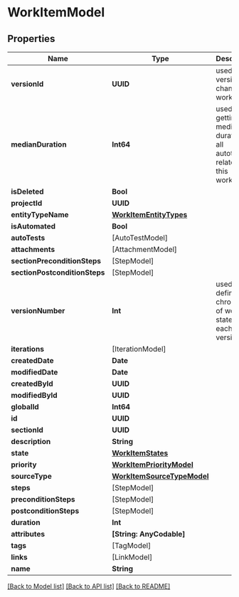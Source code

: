# WorkItemModel

## Properties
Name | Type | Description | Notes
------------ | ------------- | ------------- | -------------
**versionId** | **UUID** | used for versioning changes in workitem | 
**medianDuration** | **Int64** | used for getting a median duration of all autotests related to this workitem | 
**isDeleted** | **Bool** |  | 
**projectId** | **UUID** |  | 
**entityTypeName** | [**WorkItemEntityTypes**](WorkItemEntityTypes.md) |  | 
**isAutomated** | **Bool** |  | 
**autoTests** | [AutoTestModel] |  | [optional] 
**attachments** | [AttachmentModel] |  | [optional] 
**sectionPreconditionSteps** | [StepModel] |  | [optional] 
**sectionPostconditionSteps** | [StepModel] |  | [optional] 
**versionNumber** | **Int** | used for define chronology of workitem state in each version | 
**iterations** | [IterationModel] |  | [optional] 
**createdDate** | **Date** |  | 
**modifiedDate** | **Date** |  | [optional] 
**createdById** | **UUID** |  | 
**modifiedById** | **UUID** |  | [optional] 
**globalId** | **Int64** |  | 
**id** | **UUID** |  | 
**sectionId** | **UUID** |  | 
**description** | **String** |  | [optional] 
**state** | [**WorkItemStates**](WorkItemStates.md) |  | 
**priority** | [**WorkItemPriorityModel**](WorkItemPriorityModel.md) |  | 
**sourceType** | [**WorkItemSourceTypeModel**](WorkItemSourceTypeModel.md) |  | 
**steps** | [StepModel] |  | 
**preconditionSteps** | [StepModel] |  | 
**postconditionSteps** | [StepModel] |  | 
**duration** | **Int** |  | 
**attributes** | **[String: AnyCodable]** |  | 
**tags** | [TagModel] |  | 
**links** | [LinkModel] |  | 
**name** | **String** |  | 

[[Back to Model list]](../README.md#documentation-for-models) [[Back to API list]](../README.md#documentation-for-api-endpoints) [[Back to README]](../README.md)


